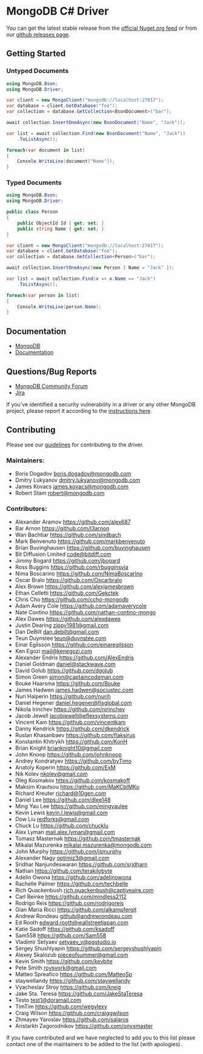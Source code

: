 ﻿MongoDB C# Driver
=================

You can get the latest stable release from the [official Nuget.org feed](https://www.nuget.org/packages/MongoDB.Driver) or from our [github releases page](https://github.com/mongodb/mongo-csharp-driver/releases).

Getting Started
---------------

### Untyped Documents
```C#
using MongoDB.Bson;
using MongoDB.Driver;
```

```C#
var client = new MongoClient("mongodb://localhost:27017");
var database = client.GetDatabase("foo");
var collection = database.GetCollection<BsonDocument>("bar");

await collection.InsertOneAsync(new BsonDocument("Name", "Jack"));

var list = await collection.Find(new BsonDocument("Name", "Jack"))
    .ToListAsync();

foreach(var document in list)
{
    Console.WriteLine(document["Name"]);
}
```

### Typed Documents

```C#
using MongoDB.Bson;
using MongoDB.Driver;
```

```C#
public class Person
{
    public ObjectId Id { get; set; }
    public string Name { get; set; }
}
```

```C#
var client = new MongoClient("mongodb://localhost:27017");
var database = client.GetDatabase("foo");
var collection = database.GetCollection<Person>("bar");

await collection.InsertOneAsync(new Person { Name = "Jack" });

var list = await collection.Find(x => x.Name == "Jack")
    .ToListAsync();

foreach(var person in list)
{
    Console.WriteLine(person.Name);
}
```

Documentation
-------------
* [MongoDB](https://www.mongodb.com/docs)
* [Documentation](https://www.mongodb.com/docs/drivers/csharp/current/)

Questions/Bug Reports
---------------------
* [MongoDB Community Forum](https://www.mongodb.com/community/forums/tags/c/data/drivers-odms/7/dot-net)
* [Jira](https://jira.mongodb.org/browse/CSHARP)

If you’ve identified a security vulnerability in a driver or any other MongoDB project, please report it according to the [instructions here](https://www.mongodb.com/docs/manual/tutorial/create-a-vulnerability-report).

Contributing
------------

Please see our [guidelines](CONTRIBUTING.md) for contributing to the driver.

### Maintainers:
* Boris Dogadov             boris.dogadov@mongodb.com
* Dmitry Lukyanov           dmitry.lukyanov@mongodb.com
* James Kovacs              james.kovacs@mongodb.com
* Robert Stam               robert@mongodb.com

### Contributors:
* Alexander Aramov          https://github.com/alex687
* Bar Arnon                 https://github.com/I3arnon
* Wan Bachtiar              https://github.com/sindbach
* Mark Benvenuto            https://github.com/markbenvenuto
* Brian Buvinghausen        https://github.com/buvinghausen
* Bit Diffusion Limited     code@bitdiff.com
* Jimmy Bogard              https://github.com/jbogard
* Ross Buggins              https://github.com/rbugginsvia
* Nima Boscarino            https://github.com/NimaBoscarino
* Oscar Bralo               https://github.com/Oscarbralo
* Alex Brown                https://github.com/alexjamesbrown
* Ethan Celletti            https://github.com/Gekctek
* Chris Cho                 https://github.com/ccho-mongodb
* Adam Avery Cole           https://github.com/adamaverycole
* Nate Contino              https://github.com/nathan-contino-mongo
* Alex Dawes                https://github.com/alexdawes
* Justin Dearing            zippy1981@gmail.com
* Dan DeBilt                dan.debilt@gmail.com
* Teun Duynstee             teun@duynstee.com
* Einar Egilsson            https://github.com/einaregilsson
* Ken Egozi                 mail@kenegozi.com
* Alexander Endris          https://github.com/AlexEndris
* Daniel Goldman            daniel@stackwave.com
* David Golub               https://github.com/dgolub
* Simon Green               simon@captaincodeman.com
* Bouke Haarsma             https://github.com/Bouke
* James Hadwen              james.hadwen@sociustec.com
* Nuri Halperin             https://github.com/nurih
* Daniel Hegener            daniel.hegener@fisglobal.com
* Nikola Irinchev           https://github.com/nirinchev
* Jacob Jewell              jacobjewell@eflexsystems.com
* Vincent Kam               https://github.com/vincentkam
* Danny Kendrick            https://github.com/dkendrick
* Ruslan Khasanbaev         https://github.com/flaksirus
* Konstantin Khitrykh       https://github.com/KonH
* Brian Knight              brianknight10@gmail.com
* John Knoop                https://github.com/johnknoop
* Andrey Kondratyev         https://github.com/byTimo
* Anatoly Koperin           https://github.com/ExM
* Nik Kolev                 nkolev@gmail.com
* Oleg Kosmakov             https://github.com/kosmakoff
* Maksim Krautsou           https://github.com/MaKCbIMKo
* Richard Kreuter           richard@10gen.com
* Daniel Lee                https://github.com/dlee148
* Ming Yau Lee              https://github.com/mingyaulee
* Kevin Lewis               kevin.l.lewis@gmail.com
* Dow Liu                   redforks@gmail.com
* Chuck Lu                  https://github.com/chucklu
* Alex Lyman                mail.alex.lyman@gmail.com
* Tomasz Masternak          https://github.com/tmasternak
* Mikalai Mazurenka         mikalai.mazurenka@mongodb.com
* John Murphy               https://github.com/jsmurphy
* Alexander Nagy            optimiz3@gmail.com
* Sridhar Nanjundeswaran    https://github.com/sridharn
* Nathan                    https://github.com/terakilobyte
* Adelin Owona              https://github.com/adelinowona
* Rachelle Palmer           https://github.com/techbelle
* Rich Quackenbush          rich.quackenbush@captiveaire.com
* Carl Reinke               https://github.com/mindless2112
* Rodrigo Reis              https://github.com/rodrigoreis
* Gian Maria Ricci          https://github.com/alkampfergit
* Andrew Rondeau            github@andrewrondeau.com
* Ed Rooth                  edward.rooth@wallstreetjapan.com
* Katie Sadoff              https://github.com/ksadoff
* Sam558                    https://github.com/Sam558
* Vladimir Setyaev          setyaev_v@pgstudio.io
* Sergey Shushlyapin        https://github.com/sergeyshushlyapin
* Alexey Skalozub           pieceofsummer@gmail.com
* Kevin Smith               https://github.com/kevbite
* Pete Smith                roysvork@gmail.com
* Matteo Spreafico          https://github.com/MatteoSp
* staywellandy              https://github.com/staywellandy
* Vyacheslav Stroy          https://github.com/kreig
* Jake Sta. Teresa          https://github.com/JakeStaTeresa
* Testo                     test1@doramail.com
* TimTim                    https://github.com/wegylexy
* Craig Wilson              https://github.com/craiggwilson
* Zhmayev Yaroslav          https://github.com/salaros
* Aristarkh Zagorodnikov    https://github.com/onyxmaster

If you have contributed and we have neglected to add you to this list please contact one of the maintainers to be added to the list (with apologies).
